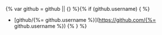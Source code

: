 {% var github = github || {} %}{% if (github.username) { %}
+ [github/{%= github.username %}](https://github.com/{%= github.username %})
{% } %}
